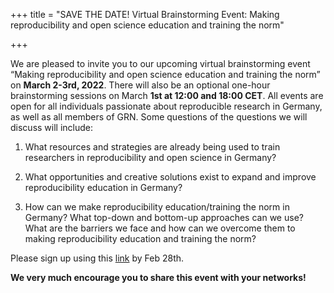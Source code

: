 +++
title = "SAVE THE DATE! Virtual Brainstorming Event: Making reproducibility and open science education and training the norm"

+++

We are pleased to invite you to our upcoming virtual brainstorming event “Making reproducibility and open science education and training the norm” on **March 2-3rd, 2022**. There will also be an optional one-hour brainstorming sessions on March **1st at 12:00 and 18:00 CET**. All events are open for all individuals passionate about reproducible research in Germany, as well as all members of GRN. Some questions of the questions we will discuss will include:


1. What resources and strategies are already being used to train researchers in reproducibility and open science in Germany?

2. What opportunities and creative solutions exist to expand and improve reproducibility education in Germany?

3. How can we make reproducibility education/training the norm in Germany? What top-down and bottom-up approaches can we use? What are the barriers we face and how can we overcome them to making reproducibility education and training the norm?

 
Please sign up using this [link](https://www.bihealth.org/en/translation/innovation-enabler/quest-center/events/making-reproducibility-and-open-science-education-and-training-the-norm-a-virtual-brainstorming-event) by Feb 28th.
 
**We very much encourage you to share this event with your networks!**